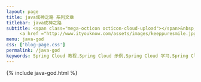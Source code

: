 ```yaml
---
layout: page
title: java成神之路 系列文章
titlebar: java成神之路
subtitle: <span class="mega-octicon octicon-cloud-upload"></span>&nbsp;&nbsp;
     <a href ="http://www.ityouknow.com/assets/images/keeppuresmile.jpg">关注公众号：<font color="#00FF00">纯洁的微笑</font>，回复"springcloud"进群交流。</a>
menu: java-god
css: ['blog-page.css']
permalink: /java-god
keywords: Spring Cloud 教程,Spring Cloud 示例,Spring Cloud 学习,Spring Cloud 资源,Spring Cloud
---
```

{% include java-god.html %}